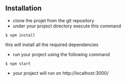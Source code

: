 
## Installation

* clone the projet from the git repository 
* under your project directory execute this command 

```
$ npm install 
```
this will install all the required dependencies 

* run your project using the following command 

```
$ npm start
```
 
 * your project will run on http://localhost:3000/
